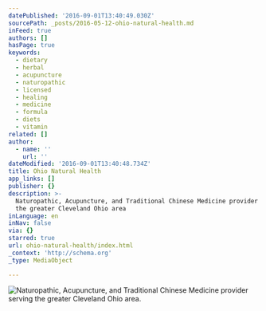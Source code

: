 ```yaml
---
datePublished: '2016-09-01T13:40:49.030Z'
sourcePath: _posts/2016-05-12-ohio-natural-health.md
inFeed: true
authors: []
hasPage: true
keywords:
  - dietary
  - herbal
  - acupuncture
  - naturopathic
  - licensed
  - healing
  - medicine
  - formula
  - diets
  - vitamin
related: []
author:
  - name: ''
    url: ''
dateModified: '2016-09-01T13:40:48.734Z'
title: Ohio Natural Health
app_links: []
publisher: {}
description: >-
  Naturopathic, Acupuncture, and Traditional Chinese Medicine provider serving
  the greater Cleveland Ohio area
inLanguage: en
inNav: false
via: {}
starred: true
url: ohio-natural-health/index.html
_context: 'http://schema.org'
_type: MediaObject

---
```

![Naturopathic, Acupuncture, and Traditional Chinese Medicine provider serving the greater Cleveland Ohio area.](https://the-grid-user-content.s3-us-west-2.amazonaws.com/8f0e3f3f-6987-44b9-8ab7-a197da2626ff.jpg)